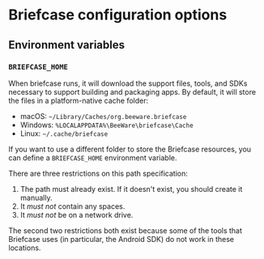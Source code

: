 # Briefcase configuration options

## Environment variables

### `BRIEFCASE_HOME`

When briefcase runs, it will download the support files, tools, and SDKs necessary to support building and packaging apps. By default, it will store the files in a platform-native cache folder:

- macOS: `~/Library/Caches/org.beeware.briefcase`
- Windows: `%LOCALAPPDATA%\BeeWare\briefcase\Cache`
- Linux: `~/.cache/briefcase`

If you want to use a different folder to store the Briefcase resources, you can define a `BRIEFCASE_HOME` environment variable.

There are three restrictions on this path specification:

1. The path must already exist. If it doesn't exist, you should create it manually.
2.  It *must not* contain any spaces.
3.  It *must not* be on a network drive.

The second two restrictions both exist because some of the tools that Briefcase uses (in particular, the Android SDK) do not work in these locations.

